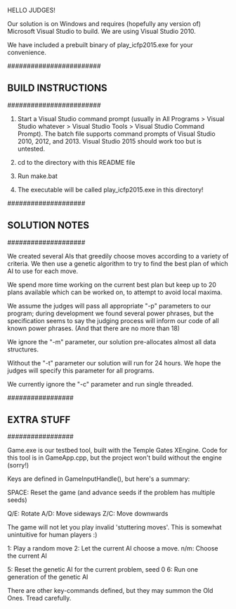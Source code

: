 HELLO JUDGES!

Our solution is on Windows and requires (hopefully any version of) Microsoft
Visual Studio to build.  We are using Visual Studio 2010.

We have included a prebuilt binary of play_icfp2015.exe for your convenience.

########################
## BUILD INSTRUCTIONS ##
########################

1) Start a Visual Studio command prompt (usually in All Programs > Visual
Studio whatever > Visual Studio Tools > Visual Studio Command Prompt). The
batch file supports command prompts of Visual Studio 2010, 2012, and 2013.
Visual Studio 2015 should work too but is untested.

2) cd to the directory with this README file

3) Run make.bat

4) The executable will be called play_icfp2015.exe in this directory!

####################
## SOLUTION NOTES ##
####################

We created several AIs that greedily choose moves according to a variety
of criteria.  We then use a genetic algorithm to try to find the best plan of
which AI to use for each move.

We spend more time working on the current best plan but keep up to 20
plans available which can be worked on, to attempt to avoid local maxima.

We assume the judges will pass all appropriate "-p" parameters to our
program; during development we found several power phrases, but the
specification seems to say the judging process will inform our code
of all known power phrases.  (And that there are no more than 18)

We ignore the "-m" parameter, our solution pre-allocates almost all
data structures.

Without the "-t" parameter our solution will run for 24 hours.  We hope
the judges will specify this parameter for all programs.

We currently ignore the "-c" parameter and run single threaded.

#################
## EXTRA STUFF ##
#################

Game.exe is our testbed tool, built with the Temple Gates XEngine.
Code for this tool is in GameApp.cpp, but the project won't build
without the engine (sorry!)

Keys are defined in GameInputHandle(), but here's a summary:

SPACE: Reset the game (and advance seeds if the problem has multiple seeds)

Q/E: Rotate
A/D: Move sideways
Z/C: Move downwards

The game will not let you play invalid 'stuttering moves'.  This is
somewhat unintuitive for human players :)

1: Play a random move
2: Let the current AI choose a move.
n/m: Choose the current AI

5: Reset the genetic AI for the current problem, seed 0
6: Run one generation of the genetic AI

There are other key-commands defined, but they may summon the Old Ones.
Tread carefully.
